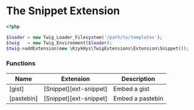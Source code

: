 The Snippet Extension
=====================

``` php
<?php

$loader = new Twig_Loader_Filesystem('/path/to/templates');
$twig   = new Twig_Environment($loader);
$twig->addExtension(new \KzykHys\TwigExtensions\Extension\Snippet());
```

### Functions

Name             | Extension                              | Description
-----------------|----------------------------------------|-------------
[gist]           | [Snippet][ext-snippet]                 | Embed a gist
[pastebin]       | [Snippet][ext-snippet]                 | Embed a pastebin